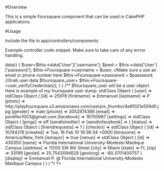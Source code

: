 #Overview

This is a simple Foursquare component that can be used in CakePHP applications.

#Usage

Include the file in app/controllers/components

Example controller code snippet. Make sure to take care of any errror handling.

<?php

/* Your Controller code
...
*/

var $components = array('Foursquare');

/*Function that accepts POST params*/
function login()
{
	if(!empty($this->data))
	{	
		$user=$this->data['User']['username'];
		$pwd = $this->data['User']['password'];
		$this->Foursquare->username = $user; //Make sure u use an email or phone number here 
		$this->Foursquare->password = $password;
		
		//Grab user data
		$foursquare_user= $this->Foursquare->user_verifyCredentials();
	}
}

/**
$foursquare_user will be a user object. Here is example of my foursquare user dump:

stdClass Object
(
    [user] => stdClass Object
        (
            [id] => 25978
            [firstname] => Emmanuel
            [lastname] => P
            [photo] => http://playfoursquare.s3.amazonaws.com/userpix_thumbs/4a6f021e559d0.jpg
            [gender] => male
            [phone] => 3052974366
            [email] => pontifex1003@gmail.com
            [facebook] => 18700987
            [settings] => stdClass Object
                (
                    [pings] => off
                    [sendtotwitter] => 
                    [sendtofacebook] => 
                )

            [status] => stdClass Object
                (
                    [friendrequests] => 1
                )

            [checkin] => stdClass Object
                (
                    [id] => 10744219
                    [created] => Tue, 16 Feb 10 19:36:34 +0000
                    [timezone] => America/New_York
                    [ismayor] => true
                    [venue] => stdClass Object
                        (
                            [id] => 430350
                            [name] => Florida International University-Modesto Maidique Campus
                            [address] => 11200 SW 8th Street
                            [city] => Miami
                            [state] => FL
                            [zip] => 33199
                            [geolat] => 25.7543094629
                            [geolong] => -80.3701400757
                        )

                    [display] => Emmanuel P. @ Florida International University-Modesto Maidique Campus
                )

        )

)
*/

?>

